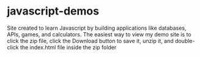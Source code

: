 # javascript-demos
Site created to learn Javascript by building applications like databases, APIs, games, and calculators.
The easiest way to view my demo site is to click the zip file, click the Download button to save it, unzip it, and double-click the index.html file inside the zip folder
